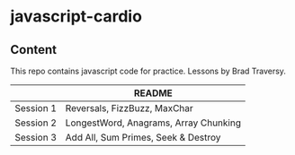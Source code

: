 # javascript-cardio

## Content

This repo contains javascript code for practice. Lessons by Brad Traversy.

|  | README |
| ------ | ------ |
| Session 1 | Reversals, FizzBuzz, MaxChar |
| Session 2 | LongestWord, Anagrams, Array Chunking |
| Session 3 | Add All, Sum Primes, Seek & Destroy |
